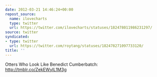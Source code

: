 ```yaml
---
date: 2012-03-21 14:46:24+00:00
repost_source:
  name: ilovecharts
  type: twitter
  url: https://twitter.com/ilovecharts/statuses/182478011986231297/
source: twitter
syndicated:
- type: twitter
  url: https://twitter.com/roytang/statuses/182478271097733120/
title: ''
---
```


Otters Who Look Like Benedict Cumberbatch: http://tmblr.co/ZekEWyIL1M3g